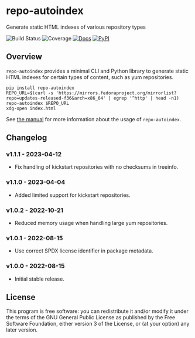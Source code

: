 # repo-autoindex

Generate static HTML indexes of various repository types

![Build Status](https://github.com/release-engineering/repo-autoindex/actions/workflows/ci.yml/badge.svg?branch=main)
![Coverage](https://img.shields.io/badge/coverage-100%25-brightgreen)
[![Docs](https://img.shields.io/website?label=docs&url=https%3A%2F%2Frelease-engineering.github.io%2Frepo-autoindex%2F)](https://release-engineering.github.io/repo-autoindex/)
[![PyPI](https://img.shields.io/pypi/v/repo-autoindex)](https://pypi.org/project/repo-autoindex/)

## Overview

`repo-autoindex` provides a minimal CLI and Python library to generate static HTML indexes
for certain types of content, such as yum repositories.

```
pip install repo-autoindex
REPO_URL=$(curl -s 'https://mirrors.fedoraproject.org/mirrorlist?repo=updates-released-f36&arch=x86_64' | egrep '^http' | head -n1)
repo-autoindex $REPO_URL
xdg-open index.html
```

See [the manual](https://release-engineering.github.io/repo-autoindex/) for more
information about the usage of `repo-autoindex`.

## Changelog

### v1.1.1 - 2023-04-12

- Fix handling of kickstart repositories with no checksums in treeinfo.

### v1.1.0 - 2023-04-04

- Added limited support for kickstart repositories.

### v1.0.2 - 2022-10-21

- Reduced memory usage when handling large yum repositories.

### v1.0.1 - 2022-08-15

- Use correct SPDX license identifier in package metadata.

### v1.0.0 - 2022-08-15

- Initial stable release.

## License

This program is free software: you can redistribute it and/or modify it under the terms of the GNU General Public License as published by the Free Software Foundation, either version 3 of the License, or (at your option) any later version.
